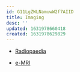 ```yaml
---
id: G11LgZWLNamuwW2f7AIID
title: Imaging
desc: ''
updated: 1631978660418
created: 1631978629829
---
```


- [Radiopaedia](https://radiopaedia.org/)

- [e-MRI](https://www.imaios.com/en/e-Courses/e-MRI)
